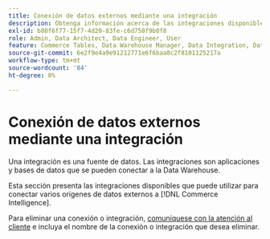 ```yaml
---
title: Conexión de datos externos mediante una integración
description: Obtenga información acerca de las integraciones disponibles que puede usar para conectar varias fuentes de datos externas a  [!DNL Commerce Intelligence].
exl-id: b80f6f77-15f7-4d20-83fe-c6d758f9b0f8
role: Admin, Data Architect, Data Engineer, User
feature: Commerce Tables, Data Warehouse Manager, Data Integration, Data Import/Export
source-git-commit: 6e2f9e4a9e91212771e6f6baa8c2f8101125217a
workflow-type: tm+mt
source-wordcount: '84'
ht-degree: 0%

---
```


# Conexión de datos externos mediante una integración

Una integración es una fuente de datos. Las integraciones son aplicaciones y bases de datos que se pueden conectar a la Data Warehouse.

Esta sección presenta las integraciones disponibles que puede utilizar para conectar varios orígenes de datos externos a [!DNL Commerce Intelligence].

Para eliminar una conexión o integración, [comuníquese con la atención al cliente](https://experienceleague.adobe.com/docs/commerce-knowledge-base/kb/troubleshooting/miscellaneous/mbi-service-policies.html?lang=es) e incluya el nombre de la conexión o integración que desea eliminar.
